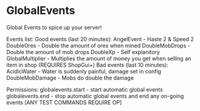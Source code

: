 # GlobalEvents
Global Events to spice up your server!

Events list:
  Good events (last 20 minutes):
    AngelEvent - Haste 2 & Speed 2
    DoubleOres - Double the amount of ores when mined
    DoubleMobDrops - Double the amount of mob drops
    DoubleXp - Self explanitory 
    GlobalMultiplier - Multiplies the amount of money you get when selling an item in shop (REQUIRES ShopGui+)
  Bad events (last 10 minutes):
    AcidicWater - Water is suddenly painful, damage set in config
    DoubleMobDamage - Mobs do double the damage
    
Permissions: 
  globalevents.start - start automatic global events
  globalevents.end - stop automatic global events and end any on-going events
  [ANY TEST COMMANDS REQUIRE OP]

